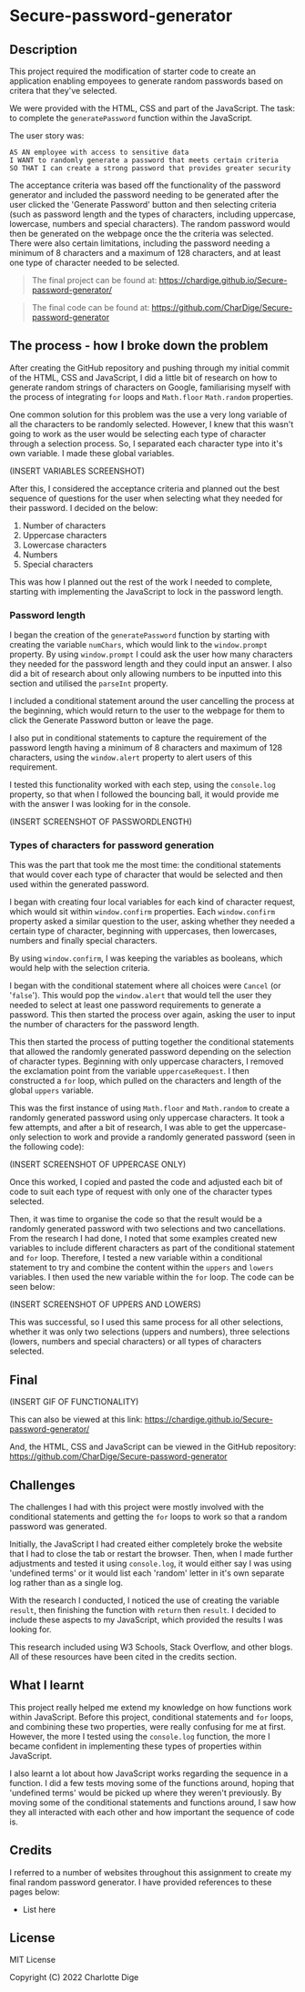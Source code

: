 # Secure-password-generator

## Description
This project required the modification of starter code to create an application enabling empoyees to generate random passwords based on critera that they've selected.

We were provided with the HTML, CSS and part of the JavaScript. The task: to complete the `generatePassword` function within the JavaScript.

The user story was:

```
AS AN employee with access to sensitive data
I WANT to randomly generate a password that meets certain criteria
SO THAT I can create a strong password that provides greater security
```

The acceptance criteria was based off the functionality of the password generator and included the password needing to be generated after the user clicked the 'Generate Password' button and then selecting criteria (such as password length and the types of characters, including uppercase, lowercase, numbers and special characters). The random password would then be generated on the webpage once the the criteria was selected. There were also certain limitations, including the password needing a minimum of 8 characters and a maximum of 128 characters, and at least one type of character needed to be selected.

> The final project can be found at: https://chardige.github.io/Secure-password-generator/

> The final code can be found at: https://github.com/CharDige/Secure-password-generator

## The process - how I broke down the problem

After creating the GitHub repository and pushing through my initial commit of the HTML, CSS and JavaScript, I did a little bit of research on how to generate random strings of characters on Google, familiarising myself with the process of integrating `for` loops and `Math.floor` `Math.random` properties.

One common solution for this problem was the use a very long variable of all the characters to be randomly selected. However, I knew that this wasn't going to work as the user would be selecting each type of character through a selection process. So, I separated each character type into it's own variable. I made these global variables.

(INSERT VARIABLES SCREENSHOT)

After this, I considered the acceptance criteria and planned out the best sequence of questions for the user when selecting what they needed for their password. I decided on the below:

1. Number of characters
2. Uppercase characters
3. Lowercase characters
4. Numbers
5. Special characters

This was how I planned out the rest of the work I needed to complete, starting with implementing the JavaScript to lock in the password length.

### Password length

I began the creation of the `generatePassword` function by starting with creating the variable `numChars`, which would link to the `window.prompt` property. By using `window.prompt` I could ask the user how many characters they needed for the password length and they could input an answer. I also did a bit of research about only allowing numbers to be inputted into this section and utilised the `parseInt` property.

I included a conditional statement around the user cancelling the process at the beginning, which would return to the user to the webpage for them to click the Generate Password button or leave the page.

I also put in conditional statements to capture the requirement of the password length having a minimum of 8 characters and maximum of 128 characters, using the `window.alert` property to alert users of this requirement.

I tested this functionality worked with each step, using the `console.log` property, so that when I followed the bouncing ball, it would provide me with the answer I was looking for in the console.

(INSERT SCREENSHOT OF PASSWORDLENGTH)


### Types of characters for password generation

This was the part that took me the most time: the conditional statements that would cover each type of character that would be selected and then used within the generated password.

I began with creating four local variables for each kind of character request, which would sit within `window.confirm` properties. Each `window.confirm` property asked a similar question to the user, asking whether they needed a certain type of character, beginning with uppercases, then lowercases, numbers and finally special characters.

By using `window.confirm`, I was keeping the variables as booleans, which would help with the selection criteria.

I began with the conditional statement where all choices were `Cancel` (or '`false`'). This would pop the `window.alert` that would tell the user they needed to select at least one password requirements to generate a password. This then started the process over again, asking the user to input the number of characters for the password length.

This then started the process of putting together the conditional statements that allowed the randomly generated password depending on the selection of character types. Beginning with only uppercase characters, I removed the exclamation point from the variable `uppercaseRequest`. I then constructed a `for` loop, which pulled on the characters and length of the global `uppers` variable.

This was the first instance of using `Math.floor` and `Math.random` to create a randomly generated password using only uppercase characters. It took a few attempts, and after a bit of research, I was able to get the uppercase-only selection to work and provide a randomly generated password (seen in the following code):

(INSERT SCREENSHOT OF UPPERCASE ONLY)

Once this worked, I copied and pasted the code and adjusted each bit of code to suit each type of request with only one of the character types selected.

Then, it was time to organise the code so that the result would be a randomly generated password with two selections and two cancellations. From the research I had done, I noted that some examples created new variables to include different characters as part of the conditional statement and `for` loop. Therefore, I tested a new variable within a conditional statement to try and combine the content within the `uppers` and `lowers` variables. I then used the new variable within the `for` loop. The code can be seen below:

(INSERT SCREENSHOT OF UPPERS AND LOWERS)

This was successful, so I used this same process for all other selections, whether it was only two selections (uppers and numbers), three selections (lowers, numbers and special characters) or all types of characters selected.

## Final

(INSERT GIF OF FUNCTIONALITY)

This can also be viewed at this link: https://chardige.github.io/Secure-password-generator/

And, the HTML, CSS and JavaScript can be viewed in the GitHub repository: https://github.com/CharDige/Secure-password-generator

## Challenges

The challenges I had with this project were mostly involved with the conditional statements and getting the `for` loops to work so that a random password was generated.

Initially, the JavaScript I had created either completely broke the website that I had to close the tab or restart the browser. Then, when I made further adjustments and tested it using `console.log`, it would either say I was using 'undefined terms' or it would list each 'random' letter in it's own separate log rather than as a single log.

With the research I conducted, I noticed the use of creating the variable `result`, then finishing the function with `return` then `result`. I decided to include these aspects to my JavaScript, which provided the results I was looking for.

This research included using W3 Schools, Stack Overflow, and other blogs. All of these resources have been cited in the credits section.

## What I learnt

This project really helped me extend my knowledge on how functions work within JavaScript. Before this project, conditional statements and `for` loops, and combining these two properties, were really confusing for me at first. However, the more I tested using the `console.log` function, the more I became confident in implementing these types of properties within JavaScript.

I also learnt a lot about how JavaScript works regarding the sequence in a function. I did a few tests moving some of the functions around, hoping that 'undefined terms' would be picked up where they weren't previously. By moving some of the conditional statements and functions around, I saw how they all interacted with each other and how important the sequence of code is.

## Credits
I referred to a number of websites throughout this assignment to create my final random password generator. I have provided references to these pages below:

- List here

## License

MIT License

Copyright (C) 2022 Charlotte Dige
